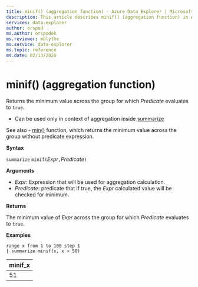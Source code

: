 ```yaml
---
title: minif() (aggregation function) - Azure Data Explorer | Microsoft Docs
description: This article describes minif() (aggregation function) in Azure Data Explorer.
services: data-explorer
author: orspod
ms.author: orspodek
ms.reviewer: mblythe
ms.service: data-explorer
ms.topic: reference
ms.date: 02/13/2020
---
```

# minif() (aggregation function)

Returns the minimum value across the group for which *Predicate* evaluates to `true`.

* Can be used only in context of aggregation inside [summarize](summarizeoperator.md)

See also - [min()](min-aggfunction.md) function, which returns the minimum value across the group without predicate expression.

**Syntax**

`summarize` `minif(`*Expr*`,`*Predicate*`)`

**Arguments**

* *Expr*: Expression that will be used for aggregation calculation.
* *Predicate*: predicate that if true, the *Expr* calculated value will be checked for minimum.

**Returns**

The minimum value of *Expr* across the group for which *Predicate* evaluates to `true`.

**Examples**

```kusto
range x from 1 to 100 step 1
| summarize minif(x, x > 50)
```

|minif_x|
|---|
|51|